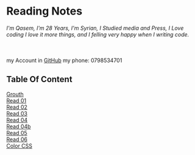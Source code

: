 # Reading Notes
_I'm Qasem, I'm 28 Years, I'm Syrian, I Studied media and Press,
I Love coding I love it more things, and I felling very happy when I writing code._<br>
<br>
<br>
<br>
my Account in  [GitHub](https://github.com/Qasem-moh/)
my phone: 0798534701


## Table Of Content 

[Grouth](https://qasem-moh.github.io/reading-notes/grouth) <br>
[Read 01](https://qasem-moh.github.io/reading-notes/read01) <br>
[Read 02](https://qasem-moh.github.io/reading-notes/read02) <br>
[Read 03](https://qasem-moh.github.io/reading-notes/read03) <br>
[Read 04](https://qasem-moh.github.io/reading-notes/read04a) <br>
[Read 04b](https://qasem-moh.github.io/reading-notes/read04b) <br>
[Read 05](https://qasem-moh.github.io/reading-notes/read05) <br>
[Read 06](https://qasem-moh.github.io/reading-notes/read06) <br>
[Color CSS](https://qasem-moh.github.io/reading-notes/color) <br>


